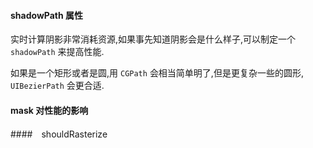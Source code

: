 #### shadowPath 属性
实时计算阴影非常消耗资源,如果事先知道阴影会是什么样子,可以制定一个 `shadowPath` 来提高性能.

如果是一个矩形或者是圆,用 `CGPath` 会相当简单明了,但是更复杂一些的圆形, `UIBezierPath` 会更合适.

#### mask 对性能的影响

####　shouldRasterize

